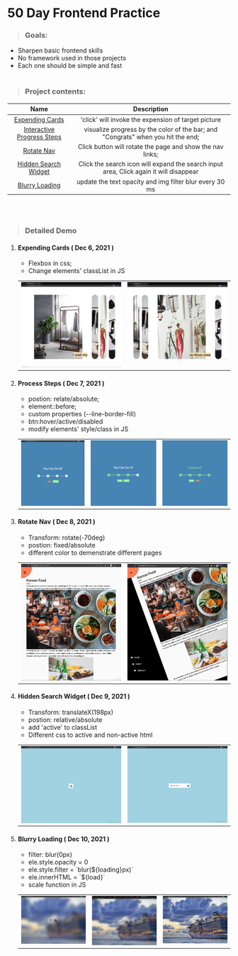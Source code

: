 # 50 Day Frontend Practice

> <h3> Goals: </h3>

- Sharpen basic frontend skills
- No framework used in those projects
- Each one should be simple and fast
  <br/>
  <br/>

> <h3> Project contents:</h3>

|               Name                |                                      Description                                       |
| :-------------------------------: | :------------------------------------------------------------------------------------: |
|      [Expending Cards](#p1)       |                  'click' will invoke the expension of target picture                   |
| [Interactive Progress Steps](#p2) |    visualize progress by the color of the bar; and "Congrats" when you hit the end;    |
|         [Rotate Nav](#p3)         |               Click button will rotate the page and show the nav links;                |
|    [Hidden Search Widget](#p4)    | Click the search icon will expand the search input area, Click again it will disappear |
|       [Blurry Loading](#p5)       |                update the text opacity and img filter blur every 30 ms                 |

<br/>
<br/>

>  <h3> Detailed Demo</h3>

<ol>
  <li><h4 id='p1'>Expending Cards ( Dec 6, 2021 )</h4>
    <ul>
      <li>Flexbox in css; </li>
      <li>Change elements' classList in JS</li>
    </ul>
  </li>
  <div>
  <table>
          <tr>
            <td valign="top"><img src="https://github.com/JiangyanLiNEU/50DayFrontend/blob/main/readmeIMG/1-1.png"/></td>
            <td valign="top"><img src="https://github.com/JiangyanLiNEU/50DayFrontend/blob/main/readmeIMG/1-2.png"/></td>
          </tr>
        </table>
  </div>
  <li><h4 id='p2'>Process Steps ( Dec 7, 2021 )</h4>
    <ul>
      <li>postion: relate/absolute;</li>
      <li>element::before; </li>
      <li>custom properties (--line-border-fill)</li>
      <li>btn:hover/active/disabled</li>
      <li>modify elements' style/class in JS</li>
    </ul>
  </li>
  <div>
  <table>
          <tr>
            <td valign="top"><img src="https://github.com/JiangyanLiNEU/50DayFrontend/blob/main/readmeIMG/2-1.png"/></td>
            <td valign="top"><img src="https://github.com/JiangyanLiNEU/50DayFrontend/blob/main/readmeIMG/2-2.png"/></td>
            <td valign="top"><img src="https://github.com/JiangyanLiNEU/50DayFrontend/blob/main/readmeIMG/2-3.png"/></td>
          </tr>
        </table>
  </div>

  <li><h4 id='p3'>Rotate Nav ( Dec 8, 2021 )</h4>
    <ul>
      <li>Transform: rotate(-70deg) </li>
      <li>postion: fixed/absolute</li>
      <li>different color to demenstrate different pages</li>
    </ul>
  </li>
  <div>
  <table>
          <tr>
            <td valign="top"><img src="./readmeIMG/3-1.png"/></td>
            <td valign="top"><img src="./readmeIMG/3-2.png"/></td>
          </tr>
        </table>
  </div>

  <li><h4 id='p4'>Hidden Search Widget ( Dec 9, 2021 )</h4>
    <ul>
      <li>Transform: translateX(198px) </li>
      <li>postion: relative/absolute</li>
      <li>add 'active' to classList</li>
      <li>Different css to active and non-active html</li>
    </ul>
  </li>
  <div>
  <table>
          <tr>
            <td valign="top"><img src="./readmeIMG/4-1.png"/></td>
            <td valign="top"><img src="./readmeIMG/4-2.png"/></td>
          </tr>
        </table>
  </div>

  <li><h4 id='p5'>Blurry Loading ( Dec 10, 2021 )</h4>
    <ul>
      <li>filter: blur(0px) </li>
      <li>ele.style.opacity = 0</li>
      <li>ele.style.filter = `blur(${loading}px)`</li>
      <li>ele.innerHTML = `${load}`</li>
      <li>scale function in JS</li>
    </ul>
  </li>
  <div>
  <table>
          <tr>
            <td valign="top"><img src="./readmeIMG/5-1.png"/></td>
            <td valign="top"><img src="./readmeIMG/5-2.png"/></td>
            <td valign="top"><img src="./readmeIMG/5-3.png"/></td>
          </tr>
        </table>
  </div>
</ol>

